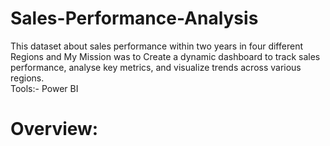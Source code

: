 # Sales-Performance-Analysis
This dataset about sales performance within two years in four different Regions and My Mission was to Create a dynamic dashboard to track sales performance, analyse key metrics, and visualize trends across various regions.
<br>
Tools:- Power BI
<BR>
# Overview:
